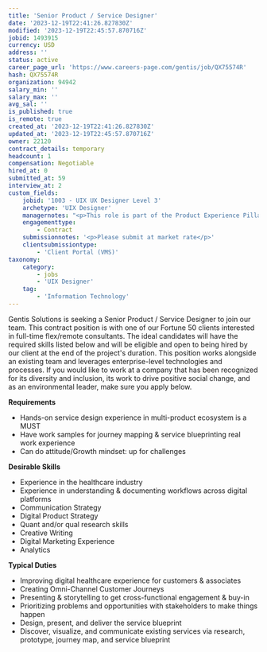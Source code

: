 ```yaml
---
title: 'Senior Product / Service Designer'
date: '2023-12-19T22:41:26.827830Z'
modified: '2023-12-19T22:45:57.870716Z'
jobid: 1493915
currency: USD
address: ''
status: active
career_page_url: 'https://www.careers-page.com/gentis/job/QX75574R'
hash: QX75574R
organization: 94942
salary_min: ''
salary_max: ''
avg_sal: ''
is_published: true
is_remote: true
created_at: '2023-12-19T22:41:26.827830Z'
updated_at: '2023-12-19T22:45:57.870716Z'
owner: 22120
contract_details: temporary
headcount: 1
compensation: Negotiable
hired_at: 0
submitted_at: 59
interview_at: 2
custom_fields:
    jobid: '1003 - UIX UX Designer Level 3'
    archetype: 'UIX Designer'
    managernotes: "<p>This role is part of the Product Experience Pillar, specifically the Health and Wellness Team</p>\n<p>Needs to have Service Design skills. In the past, they have struggled to find Designers who have been able to stretch into the Service Design role.</p>\n\n\n<ul><li>This role is remote, but must work EST hours</li><li>Team plans to start interviewing the first week of January</li><li>Pre-screen consists of 5 video questions and a games section</li></ul>"
    engagementtype:
        - Contract
    submissionnotes: '<p>Please submit at market rate</p>'
    clientsubmissiontype:
        - 'Client Portal (VMS)'
taxonomy:
    category:
        - jobs
        - 'UIX Designer'
    tag:
        - 'Information Technology'
---
```


<p>﻿Gentis Solutions is seeking a Senior Product / Service Designer to join our team. This contract position is with one of our Fortune 50 clients interested in full-time flex/remote consultants. The ideal candidates will have the required skills listed below and will be eligible and open to being hired by our client at the end of the project's duration. This position works alongside an existing team and leverages enterprise-level technologies and processes. If you would like to work at a company that has been recognized for its diversity and inclusion, its work to drive positive social change, and as an environmental leader, make sure you apply below.<br></p>
<p><strong>﻿Requirements</strong></p>
<ul><li>Hands-on service design experience in multi-product ecosystem is a MUST</li><li>Have work samples for journey mapping &amp; service blueprinting  real work experience</li><li>Can do attitude/Growth mindset: up for challenges</li></ul>
<p><strong>﻿Desirable Skills</strong></p>
<ul><li>Experience in the healthcare industry</li><li>Experience in understanding &amp; documenting workflows across digital platforms</li><li>Communication Strategy</li><li>Digital Product Strategy</li><li>Quant and/or qual research skills</li><li>Creative Writing</li><li>Digital Marketing Experience</li><li>Analytics</li></ul>
<p><strong>﻿Typical Duties</strong></p>
<ul><li>Improving digital healthcare experience for customers &amp; associates</li><li>Creating Omni-Channel Customer Journeys</li><li>Presenting &amp; storytelling to get cross-functional engagement &amp; buy-in</li><li>Prioritizing problems and opportunities with stakeholders to make things happen</li><li>Design, present, and deliver the service blueprint</li><li>Discover, visualize, and communicate existing services via research, prototype, journey map, and service blueprint</li></ul>